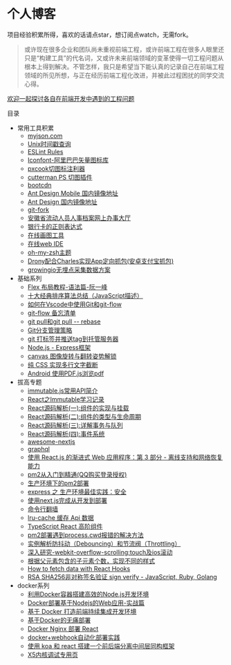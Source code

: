 # 个人博客

项目经验积累所得，喜欢的话请点star，想订阅点watch，无需fork。

> 或许现在很多企业和团队尚未重视前端工程，或许前端工程在很多人眼里还只是“构建工具”的代名词，又或许未来前端领域的变革使得一切工程问题从根本上得到解决。不管怎样，我只是希望当下能认真的记录自己在前端工程领域的所见所想，与正在经历前端工程化改进，并被此过程困扰的同学交流心得。

[欢迎一起探讨各自在前端开发中遇到的工程问题](https://github.com/pmg1989/blog/issues/1)

目录

* 常用工具积累
    * [myjson.com](http://myjson.com/)
    * [Unix时间戳查询](http://tool.chinaz.com/Tools/unixtime.aspx)
    * [ESLint Rules](https://cn.eslint.org/docs/rules/)
    * [Iconfont-阿里巴巴矢量图标库](http://www.iconfont.cn/)
    * [pxcook切图标注利器](http://www.fancynode.com.cn/pxcook)
    * [cutterman PS 切图插件](http://www.cutterman.cn/zh)
    * [bootcdn](http://www.bootcdn.cn/)
    * [Ant Design Mobile 国内镜像地址](http://antd-mobile.gitee.io/docs/react/introduce-cn)
    * [Ant Design 国内镜像地址](http://ant-design.gitee.io/index-cn)
    * [git-fork](https://git-fork.com/)
    * [安徽省流动人员人事档案网上办事大厅](http://www.ahggzp.gov.cn/wr/a/a/wraa_cont.html)
    * [银行卡的正则表达式](https://my.oschina.net/Customs/blog/1526030)
    * [在线画图工具](https://online.visual-paradigm.com/cn/features/flowchart-tool/)
    * [在线web IDE](https://codesandbox.io)
    * [oh-my-zsh主题](https://github.com/robbyrussell/oh-my-zsh/wiki/Themes)
    * [Drony配合Charles实现App定向抓包(安卓支付宝抓包)](https://www.jianshu.com/p/75b3ad732183)
    * [growingio无埋点采集数据方案](https://accounts.growingio.com/login)
* 基础系列
    * [Flex 布局教程-语法篇-阮一峰](http://www.ruanyifeng.com/blog/2015/07/flex-grammar.html)
    * [十大经典排序算法总结（JavaScript描述）](https://www.cnblogs.com/jztan/p/5878630.html)
    * [如何在Vscode中使用Git和git-flow](http://www.xiaolaiwo.com/how-to-use-git-and-git-flow-in-vscode.html)
    * [git-flow 备忘清单](https://danielkummer.github.io/git-flow-cheatsheet/index.zh_CN.html)
    * [git pull和git pull -- rebase](https://blog.csdn.net/losingcarryjie/article/details/78808656)
    * [Git分支管理策略](http://www.ruanyifeng.com/blog/2012/07/git.html)
    * [git 打标签并推送tag到托管服务器](http://yijiebuyi.com/blog/007269d04d5096d9397ce3daf9d84c48.html)
    * [Node.js - Express框架](http://javascript.ruanyifeng.com/nodejs/express.html)
    * [canvas 图像旋转与翻转姿势解锁](https://aotu.io/notes/2017/05/25/canvas-img-rotate-and-flip/index.html)
    * [纯 CSS 实现多行文字截断](https://github.com/happylindz/blog/issues/12)
    * [Android 使用PDF.js浏览pdf](https://www.jianshu.com/p/fec41669acbb)
* 拔高专题
    * [immutable.js常用API简介](https://yq.aliyun.com/articles/69516)
    * [React之Immutable学习记录](http://blog.poetries.top/2017/11/20/react-study-Immutable/)
    * [React源码解析(一):组件的实现与挂载](https://juejin.im/post/5983dfbcf265da3e2f7f32de)
    * [React源码解析(二):组件的类型与生命周期](https://juejin.im/post/59ca03b9518825177c60d10b)
    * [React源码解析(三):详解事务与队列](https://juejin.im/post/59cc4c4bf265da0648446ce0)
    * [React源码解析(四):事件系统](https://juejin.im/post/5a0cf54ff265da43333df2c4)
    * [awesome-nextjs](https://github.com/unicodeveloper/awesome-nextjs)
    * [graphql](http://graphql.cn/)
    * [使用 React.js 的渐进式 Web 应用程序：第 3 部分 - 离线支持和网络恢复能力](https://juejin.im/entry/58350983a22b9d006bbb90d3)
    * [pm2从入门到精通(QQ购买登录授权)](https://www.kancloud.cn/daiji/pm2/395273)
    * [生产环境下的pm2部署](https://www.zybuluo.com/zhenxi/note/512949)
    * [express 之 生产环境最佳实践：安全](http://expressjs.com/zh-cn/advanced/best-practice-security.html)
    * [使用next.js完成从开发到部署](https://juejin.im/post/5b08078b51882538ad3f163d)
    * [命令行翻墙](https://bitbucket.org/yuetsh/blog/wiki/2018/%E5%BC%80%E5%90%AF%E5%91%BD%E4%BB%A4%E8%A1%8C%E7%BF%BB%E5%A2%99)
    * [lru-cache 缓存 Api 数据](https://www.mmxiaowu.com/article/58666e94b31b4b0734dd01be)
    * [TypeScript React 高阶组件](https://medium.com/@jrwebdev/react-higher-order-component-patterns-in-typescript-42278f7590fb)
    * [pm2部署遇到process.cwd报错的解决方法](http://ju.outofmemory.cn/entry/300329)
    * [实例解析防抖动（Debouncing）和节流阀（Throttling）](https://jinlong.github.io/2016/04/24/Debouncing-and-Throttling-Explained-Through-Examples/)
    * [深入研究-webkit-overflow-scrolling:touch及ios滚动](https://www.cnblogs.com/xiahj/p/8036419.html)
    * [根据父元素包含的子元素个数，实现不同的样式](https://segmentfault.com/a/1190000010359642)
    * [How to fetch data with React Hooks](https://www.robinwieruch.de/react-hooks-fetch-data/)
    * [RSA SHA256非对称签名验证 sign verify - JavaScript, Ruby, Golang](https://www.jianshu.com/p/46d0170dc937)
* docker系列
    * [利用Docker容器搭建高效的Node.js开发环境](https://yalishizhude.github.io/2017/08/10/docker4node/)
    * [Docker部署基于Nodejs的Web应用-实战篇](https://segmentfault.com/a/1190000010541792)
    * [基于 Docker 打造前端持续集成开发环境](https://juejin.im/post/5a142d7b6fb9a0451170c2c7)
    * [基于Docker的无痛部署](https://minghe.me/2017-01-16-%E5%9F%BA%E4%BA%8EDocker%E7%9A%84%E6%97%A0%E7%97%9B%E9%83%A8%E7%BD%B2.html)
    * [Docker Nginx 部署 React](https://segmentfault.com/a/1190000010415158)
    * [docker+webhook自动化部署实践](https://zhuanlan.zhihu.com/p/26877434)
    * [使用 koa 和 react 搭建一个前后端分离中间层同构框架](http://aemoe.listenlite.com/2017/05/18/How%20to%20build/)
    * [X5内核调试专用页](https://debugx5.qq.com/)
